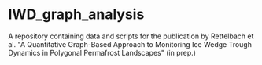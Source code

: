 # IWD_graph_analysis
A repository containing data and scripts for the publication by Rettelbach et al. "A Quantitative Graph-Based Approach to Monitoring Ice Wedge Trough Dynamics in Polygonal Permafrost Landscapes" (in prep.)
